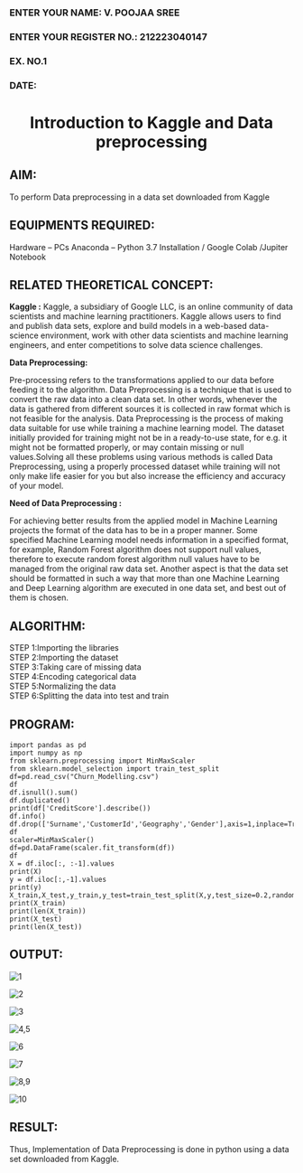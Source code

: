 <H3>ENTER YOUR NAME: V. POOJAA SREE</H3>
<H3>ENTER YOUR REGISTER NO.: 212223040147</H3>
<H3>EX. NO.1</H3>
<H3>DATE: </H3>
<H1 ALIGN =CENTER> Introduction to Kaggle and Data preprocessing</H1>

## AIM:

To perform Data preprocessing in a data set downloaded from Kaggle

## EQUIPMENTS REQUIRED:
Hardware – PCs
Anaconda – Python 3.7 Installation / Google Colab /Jupiter Notebook

## RELATED THEORETICAL CONCEPT:

**Kaggle :**
Kaggle, a subsidiary of Google LLC, is an online community of data scientists and machine learning practitioners. Kaggle allows users to find and publish data sets, explore and build models in a web-based data-science environment, work with other data scientists and machine learning engineers, and enter competitions to solve data science challenges.

**Data Preprocessing:**

Pre-processing refers to the transformations applied to our data before feeding it to the algorithm. Data Preprocessing is a technique that is used to convert the raw data into a clean data set. In other words, whenever the data is gathered from different sources it is collected in raw format which is not feasible for the analysis.
Data Preprocessing is the process of making data suitable for use while training a machine learning model. The dataset initially provided for training might not be in a ready-to-use state, for e.g. it might not be formatted properly, or may contain missing or null values.Solving all these problems using various methods is called Data Preprocessing, using a properly processed dataset while training will not only make life easier for you but also increase the efficiency and accuracy of your model.

**Need of Data Preprocessing :**

For achieving better results from the applied model in Machine Learning projects the format of the data has to be in a proper manner. Some specified Machine Learning model needs information in a specified format, for example, Random Forest algorithm does not support null values, therefore to execute random forest algorithm null values have to be managed from the original raw data set.
Another aspect is that the data set should be formatted in such a way that more than one Machine Learning and Deep Learning algorithm are executed in one data set, and best out of them is chosen.


## ALGORITHM:
STEP 1:Importing the libraries<BR>
STEP 2:Importing the dataset<BR>
STEP 3:Taking care of missing data<BR>
STEP 4:Encoding categorical data<BR>
STEP 5:Normalizing the data<BR>
STEP 6:Splitting the data into test and train<BR>

##  PROGRAM:
```
import pandas as pd
import numpy as np
from sklearn.preprocessing import MinMaxScaler
from sklearn.model_selection import train_test_split
df=pd.read_csv("Churn_Modelling.csv")
df
df.isnull().sum()
df.duplicated()
print(df['CreditScore'].describe())
df.info()
df.drop(['Surname','CustomerId','Geography','Gender'],axis=1,inplace=True)
df
scaler=MinMaxScaler()
df=pd.DataFrame(scaler.fit_transform(df))
df
X = df.iloc[:, :-1].values
print(X)
y = df.iloc[:,-1].values
print(y)
X_train,X_test,y_train,y_test=train_test_split(X,y,test_size=0.2,random_state=25)
print(X_train)
print(len(X_train))
print(X_test)
print(len(X_test))

```


## OUTPUT:

![1](https://github.com/user-attachments/assets/cc422c21-6d36-4473-aed7-cd66466ac24f)

![2](https://github.com/user-attachments/assets/d913280b-2aa6-4e6e-84ca-826774d3a9f9)

![3](https://github.com/user-attachments/assets/77bd8f52-7394-4fad-ba30-96bb903b7bc7)

![4,5](https://github.com/user-attachments/assets/f191e6f2-dd4c-4490-8777-64bfa4b42153)

![6](https://github.com/user-attachments/assets/f85415c2-db11-4723-a16a-51f9757db9f0)

![7](https://github.com/user-attachments/assets/14b2ceae-4abb-42d4-a5c1-0bbdae5662a5)

![8,9](https://github.com/user-attachments/assets/8c4dca0d-5473-4b16-b097-c8f3b57975f9)

![10](https://github.com/user-attachments/assets/f9e64ecd-d6c2-4049-b16b-086d61e560c5)


## RESULT:
Thus, Implementation of Data Preprocessing is done in python  using a data set downloaded from Kaggle.


